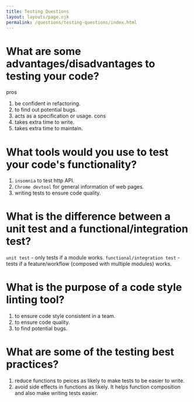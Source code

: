 ```yaml
---
title: Testing Questions
layout: layouts/page.njk
permalink: /questions/testing-questions/index.html
---
```


# What are some advantages/disadvantages to testing your code?

pros

1. be confident in refactoring.
2. to find out potential bugs.
3. acts as a specification or usage.
   cons
4. takes extra time to write.
5. takes extra time to maintain.

# What tools would you use to test your code's functionality?

1. `insomnia` to test http API.
2. `Chrome devtool` for general information of web pages.
3. writing tests to ensure code quality.

# What is the difference between a unit test and a functional/integration test?

`unit test` - only tests if a module works.
`functional/integration test` - tests if a feature/workflow (composed with multiple modules) works.

# What is the purpose of a code style linting tool?

1. to ensure code style consistent in a team.
2. to ensure code quality.
3. to find potential bugs.

# What are some of the testing best practices?

1. reduce functions to peices as likely to make tests to be easier to write.
2. avoid side effects in functions as likely. It helps function composition and also make writing tests easier.
